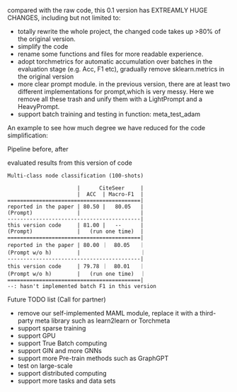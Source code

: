 compared with the raw code, this 0.1 version has EXTREAMLY HUGE CHANGES, including but not limited to:

- totally rewrite the whole project, the changed code takes up >80% of the original version.
- simplify the code
- rename some functions and files for more readable experience.
- adopt torchmetrics for automatic accumulation over batches in the evaluation stage (e.g. Acc, F1 etc), gradually
  remove sklearn.metrics in the original version
- more clear prompt module. in the previous version, there are at least two different implementations for prompt,which
  is very messy. Here we remove all these trash and unify them with a LightPrompt and a HeavyPrompt.
- support batch training and testing in function: meta_test_adam


An example to see how much degree we have reduced for the code simplification:

Pipeline before, after





evaluated results from this version of code

```
Multi-class node classification (100-shots)

                      |      CiteSeer     |
                      |  ACC  | Macro-F1  |
==========================================|
reported in the paper | 80.50 |   80.05   |
(Prompt)              |                   |
------------------------------------------|
this version code     | 81.00 |   --      |
(Prompt)              |   (run one time)  | 
==========================================|
reported in the paper | 80.00 ｜  80.05   ｜
(Prompt w/o h)        |                   ｜
------------------------------------------|
this version code     | 79.78 ｜  80.01   ｜
(Prompt w/o h)        |   (run one time)  ｜
==========================================|
--: hasn't implemented batch F1 in this version
```









Future TODO list (Call for partner)
- remove our self-implemented MAML module, replace it with a third-party meta library such as learn2learn or Torchmeta
- support sparse training
- support GPU
- support True Batch computing
- support GIN and more GNNs
- support more Pre-train methods such as GraphGPT
- test on large-scale
- support distributed computing
- support more tasks and data sets





